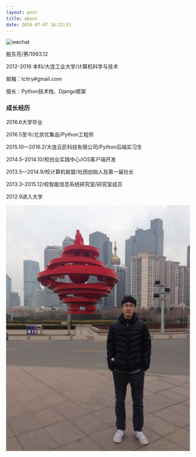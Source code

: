 ```yaml
---
layout: post
title: about
date: 2016-07-07 16:22:51
---
```


![wechat](/image/qrcode.jpeg)

殷东亮/男/1993.12

2012-2016 本科/大连工业大学/计算机科学与技术

邮箱：tcitry#gmail.com

擅长：Python技术栈、Django框架


### 成长经历

2016.6大学毕业

2016.5至今/北京优集品/Python工程师

2015.10—2016.2/大连云匠科技有限公司/Python后端实习生

2014.5–2014.10/校创业实践中心/iOS客户端开发

2013.5—2014.9/校计算机联盟/社团创始人及第一届社长

2013.3–2015.12/校智能信息系统研究室/研究室成员

2012.9进入大学

![](/image/me.jpg)